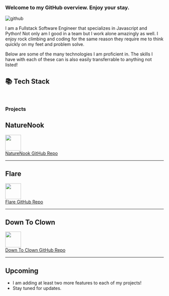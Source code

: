### Welcome to my GitHub overview. Enjoy your stay.


![github](https://user-images.githubusercontent.com/100809078/206548907-5ff5ad26-eac4-48c4-be7c-0be6c7020476.gif)

I am a Fullstack Software Engineer that specializes in Javascript and Python! Not only am I good in a team but I work alone amazingly as well. I enjoy rock climbing and coding for the same reason they require me to think quickly on my feet and problem solve. 

Below are some of the many technologies I am proficient in. The skills I have with each of these can is also easily transferrable to anything not listed!

## 📚 Tech Stack

<p>
<img src='https://img.shields.io/badge/Node.js-43853D?style=for-the-badge&logo=node.js&logoColor=white' alt='' />
<img src='https://img.shields.io/badge/Python-3776AB?style=for-the-badge&logo=python&logoColor=white' alt='' />
<img src='https://img.shields.io/badge/HTML-239120?style=for-the-badge&logo=html5&logoColor=white' alt='' />
<img src='https://img.shields.io/badge/CSS-239120?&style=for-the-badge&logo=css3&logoColor=white' alt='' />
<img src='https://img.shields.io/badge/SQLite-07405E?style=for-the-badge&logo=sqlite&logoColor=white' alt=''/>
<img src='https://img.shields.io/badge/React-20232A?style=for-the-badge&logo=react&logoColor=61DAFB' alt=''/>
<img src='https://img.shields.io/badge/Redux-593D88?style=for-the-badge&logo=redux&logoColor=white' alt=''/>
<img src='https://img.shields.io/badge/JavaScript-F7DF1E?style=for-the-badge&logo=javascript&logoColor=black' alt=''/>
<img src='https://img.shields.io/badge/PostgreSQL-316192?style=for-the-badge&logo=postgresql&logoColor=white' alt />
<img src='https://img.shields.io/badge/Node.js-43853D?style=for-the-badge&logo=node.js&logoColor=white' alt=''/>
<br>

### Projects

## NatureNook
 <a href="https://nature-nook-deploy.onrender.com/">
     <img src='https://user-images.githubusercontent.com/100809078/206554124-2c9e0b4d-26ff-4452-b92b-e63a9420a656.png' alt='' width='50'/>
  </a>
 </br>
  <a href="https://github.com/YasamineCruz/Nature-Nook" target="_blank" justify='center' color='black' >NatureNook GitHub Repo</a>
  
 ---
## Flare
<a href='https://flare-deploy.onrender.com/'>
  <img src='https://user-images.githubusercontent.com/100809078/206554887-98369ecc-8b2a-4424-965a-9589935599b6.png' alt='' width='50'/>
</a>
</br>
<a href='https://github.com/elizawimberly/flickr_group_project' justify='center' color='black' /> Flare GitHub Repo </a>

---
## Down To Clown
<a href='https://down-to-clown.herokuapp.com/'>
  <img src='https://user-images.githubusercontent.com/100809078/206554237-d2d17171-a306-4251-a5dc-427595dcc98c.png' alt='' width='50'/>
</a>
</br>
<a href='https://github.com/YasamineCruz/API-project' justify='center' color='black'>Down To Clown GitHub Repo </a>
  
---

## Upcoming
  
- I am adding at least two more features to each of my projects!
- Stay tuned for updates.
